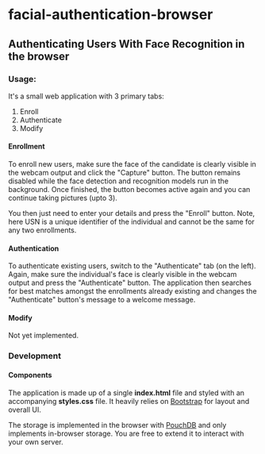 # facial-authentication-browser
## Authenticating Users With Face Recognition in the browser


### Usage:
It's a small web application with 3 primary tabs:
1. Enroll
2. Authenticate
3. Modify

#### Enrollment
To enroll new users, make sure the face of the candidate is clearly visible in the webcam output and click the "Capture" button. The button remains disabled while the face detection and recognition models run in the background. Once finished, the button becomes active again and you can continue taking pictures (upto 3).

You then just need to enter your details and press the "Enroll" button. Note, here USN is a unique identifier of the individual and cannot be the same for any two enrollments.

#### Authentication
To authenticate existing users, switch to the "Authenticate" tab (on the left). Again, make sure the individual's face is clearly visible in the webcam output and press the "Authenticate" button. The application then searches for best matches amongst the enrollments already existing and changes the "Authenticate" button's message to a welcome message.

#### Modify
Not yet implemented.

### Development
#### Components
The application is made up of a single **index.html** file and styled with an accompanying **styles.css** file. It heavily relies on [Bootstrap](https://getbootstrap.com/) for layout and overall UI.

The storage is implemented in the browser with [PouchDB](https://pouchdb.com/) and only implements in-browser storage. You are free to extend it to interact with your own server.
